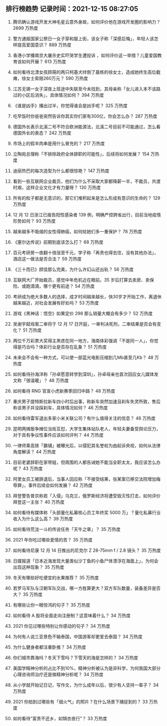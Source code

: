 
## 排行榜趋势 记录时间：2021-12-15 08:27:05
  
  1. 腾讯确认游戏开发大神毛星云意外身故，如何评价他在游戏开发圈的影响力？ 2699 万热度
    
  2. 警方通报国家公祭日一女子穿和服上街，该女子称「深感后悔」，年轻人该怎样提高爱国意识？ 889 万热度
    
  3. 香港小学播南京大屠杀史实吓哭学生遭投诉 ，如何评价这一举措？儿童爱国教育该如何开展？ 613 万热度
    
  4. 如何看待北漂女孩顾萌的两只柯基犬绊倒了晨练的徐女士，造成她终生高位截瘫，徐女士索赔260万元？ 590 万热度
    
  5. 江苏无锡一女子深夜上班途中失联至今未找到，其母亲称「女儿进入本不该路过的小区后消失」，具体情况如何？ 394 万热度
    
  6. 《谁是凶手》播出过半，你觉得谁会是凶手呢？ 325 万热度
    
  7. 吃早饭时你爸爸突然告诉你其实你们家有300亿，你会怎么办？ 287 万热度
    
  8. 德国外长表示北溪二号不符合欧洲能源法，北溪二号目前不可能通过，怎么看德国外长的表态？ 242 万热度
    
  9. 市场上的假羊肉串是用什么冒充的？ 217 万热度
    
  10. 立陶宛总理称「不排除政府全体辞职的可能性」，后续将如何发展？ 154 万热度
    
  11. 迪丽热巴的每次造型为什么都很惊艳？ 147 万热度
    
  12. 看到一些互联网企业裁员，他们为什么不采取大家都降薪一半，不裁员，共渡时艰，这样企业文化才有力量呀？ 130 万热度
    
  13. 所有的粒子都是无意识的，那它们堆积起来是怎么形成有意识的生命的？ 129 万热度
    
  14. 12 月 12 日浙江已报告阳性感染者 139 例，明确严控跨省出行，目前当地疫情形势如何？ 93 万热度
    
  15. 越来越多不吸烟的女性得肺癌，如何给她们多一重保护？ 78 万热度
    
  16. 《塞尔达传说》前期到底该怎么打？ 68 万热度
    
  17. 百元考研房一夜翻十倍涨至千元，学子称「再贵也得去住，没有其他办法」，酒店这一做法是否合法？ 59 万热度
    
  18. 《三十而已》顾佳那么完美，为什么许幻山还出轨？ 56 万热度
    
  19. 互联网大厂开始裁员，感觉中年危机近在眼前。35 岁后打算去卖房、卖保险、或跑滴滴，哪个更有前途？ 54 万热度
    
  20. 考研成为绝大多数人的选择，成才时间越来越长，快30岁才开始工作，离退休越来越近，对社会发展有好处吗？ 53 万热度
    
  21. 游戏《黑神话：悟空》如果定价 298 那么销量大概会有多少？ 52 万热度
    
  22. 吴谢宇弑母案二审将于 12 月 17 日开庭，一审判决死刑，二审结果是否会有变化？ 51 万热度
    
  23. 两位千万彩票大奖得主黑痣在同一地方，海南体彩强调「不是同一人」，你觉得是巧合吗？体彩行业是否存在乱象？ 51 万热度
    
  24. 未来会不会有一种方式，可以使一部蓝光电影压缩到几Mb甚至几Kb？ 48 万热度
    
  25. 如何看待孙海洋称「孙卓愿意转学到深圳」，孙卓母亲也首次回应女儿媒体发文称「很温暖」？ 48 万热度
    
  26. 如何看待 RNG 官宣小虎新赛季回归中路？ 48 万热度
    
  27. 重庆男子提特斯拉新车四小时后出事，称新车突然加速且刹车失灵所致，售后称该男子并没踩刹车，具体情况如何？ 46 万热度
    
  28. 如何看待雷军退出多家小米关联公司？有什么值得关注的信息？ 46 万热度
    
  29. 昆明两摊贩争摊位当街互怼，大学生集体站队老人，年轻夫妻备受舆论压力，对于具有争议性事件应该如何评判？ 44 万热度
    
  30. 一律师乘高铁「霸铺」被曝光后，以侵犯其名誉权为由起诉央视，如何从法律角度解读？ 44 万热度
    
  31. 目前老婆辞职在家带娃，但周围的人都告诫她不能当全职太太，我应该怎么办呢？ 43 万热度
    
  32. 阿里女员工被辞退后，当事人回应称「不接受结果，张某案已移交法院增加侮辱罪」，事件后续会如何发展？ 42 万热度
    
  33. 拜登警告普京称若「入侵」乌克兰，俄罗斯经济将遭受毁灭性打击，如何评价拜登这一主张？ 40 万热度
    
  34. 如何看待有媒体称「头部量化私募核心员工年终奖 5000 万」？量化私募行业收入为什么这么高？ 39 万热度
    
  35. 如何看待荒泷一斗的传说任务「天牛之章」？ 35 万热度
    
  36. 2021 年你吃过哪些爱情的苦？ 35 万热度
    
  37. 如何看待尼康 12 月 14 日推出的尼克尔 Z 28-75mm f / 2.8 镜头？ 35 万热度
    
  38. 日媒报道「日本近海发现大量类似沙丁鱼的小鱼尸体漂浮在海面上」，为何会出现这种现象？ 35 万热度
    
  39. 冬天有哪些好吃便宜的水果推荐？ 35 万热度
    
  40. 若罗马军队与汉朝军队交战，哪一方胜算更大？双方军队数量，装备差异是否大？ 35 万热度
    
  41. 有哪些让你一眼惊鸿的句子？ 35 万热度
    
  42. 如何看待 A 股将全面走向注册制？这意味着什么？ 34 万热度
    
  43. 2021 你见过哪些特别让你感动的句子？ 34 万热度
    
  44. 为何有人说三亚景色不输泰国，中国游客却更爱去泰国？ 34 万热度
    
  45. 为什么健身者都注重卧推？ 34 万热度
    
  46. 你们城市靠海吗？冬天下雪吗？下雪天的海是怎样的？ 34 万热度
    
  47. 美国学精神分析的占比不到10%，精神分析被认为是非科学，为何我国大部分心理咨询师治疗还是做精神分析呢？ 34 万热度
    
  48. 从小学就开始记日记，写作文，为什么成年以后，很少有人坚持一辈子？ 34 万热度
    
  49. 2021 你拍到过哪些有「烟火气」的照片？在什么场景下捕捉到的？ 33 万热度
    
  50. 如何看待“富贵不还乡，如锦衣夜行”？ 33 万热度
    